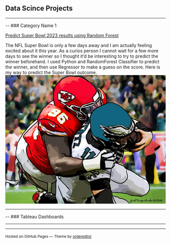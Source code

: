 ## Data Scince Projects

---

-- ### Category Name 1 

[Predict Super Bowl 2023 results using Random Forest](https://github.com/seemyon/superbowl2023_score_prediction/blob/main/Super_Bowl_2023_randomforest.ipynb)

The NFL Super Bowl is only a few days away and I am actually feeling excited about it this year. As a curios person I cannot wait for a few more days to see the winner so I thought it’d be interesting to try to predict the winner beforehand. I used Python and RandomForest Classifier to predict the winner, and then use Regressor to make a guess on the score. Here is my way to predict the Super Bowl outcome. <img src="images/1_D0Dj-Pc_1vQ8Wp5VZ0L1HA.webp?raw=true"/>

---

-- ### Tableau Dashboards

---




---
<p><small>Hosted on GitHub Pages &mdash; Theme by <a href="https://github.com/orderedlist">orderedlist</a></small></p>
